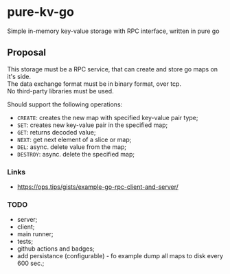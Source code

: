 # pure-kv-go  
Simple in-memory key-value storage with RPC interface, written in pure go  

## Proposal  
This storage must be a RPC service, that can create and store go maps on it's side.  
The data exchange format must be in binary format, over tcp.  
No third-party libraries must be used.  

Should support the following operations:  
 - `CREATE`: creates the new map with specified key-value pair type;  
 - `SET`: creates new key-value pair in the specified map;  
 - `GET`: returns decoded value;  
 - `NEXT`: get next element of a slice or map;  
 - `DEL`: async. delete value from the map;  
 - `DESTROY`: async. delete the specified map;  

### Links  
 - https://ops.tips/gists/example-go-rpc-client-and-server/  

### TODO  
 - server;  
 - client;  
 - main runner;  
 - tests;  
 - github actions and badges;  
 - add persistance (configurable) - fo example dump all maps to disk every 600 sec.;  
